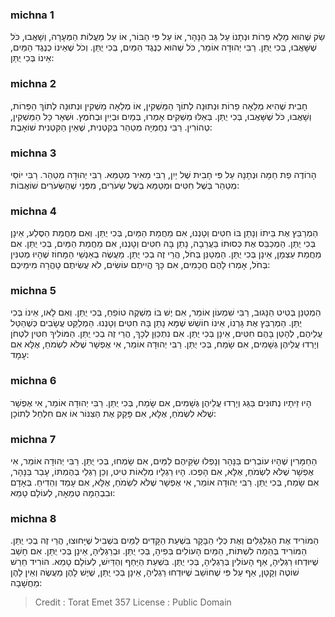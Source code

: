 
### michna 1
שַׂק שֶׁהוּא מָלֵא פֵרוֹת וּנְתָנוֹ עַל גַּב הַנָּהָר, אוֹ עַל פִּי הַבּוֹר, אוֹ עַל מַעֲלוֹת הַמְּעָרָה, וְשָׁאֲבוּ, כֹּל שֶׁשָּׁאֲבוּ, בְּכִי יֻתַּן. רַבִּי יְהוּדָה אוֹמֵר, כֹּל שֶׁהוּא כְנֶגֶד הַמַּיִם, בְּכִי יֻתַּן. וְכֹל שֶׁאֵינוֹ כְנֶגֶד הַמַּיִם, אֵינוֹ בְּכִי יֻתַּן: 

### michna 2
חָבִית שֶׁהִיא מְלֵאָה פֵרוֹת וּנְתוּנָה לְתוֹךְ הַמַּשְׁקִין, אוֹ מְלֵאָה מַשְׁקִין וּנְתוּנָה לְתוֹךְ הַפֵּרוֹת, וְשָׁאֲבוּ, כֹּל שֶׁשָּׁאֲבוּ, בְּכִי יֻתַּן. בְּאֵלּוּ מַשְׁקִים אָמְרוּ, בְּמַיִם וּבְיַיִן וּבְחֹמֶץ. וּשְׁאָר כָּל הַמַּשְׁקִין, טְהוֹרִין. רַבִּי נְחֶמְיָה מְטַהֵר בְּקִטְנִית, שֶׁאֵין הַקִּטְנִית שׁוֹאָבֶת: 

### michna 3
הָרוֹדֶה פַת חַמָּה וּנְתָנָהּ עַל פִּי חָבִית שֶׁל יַיִן, רַבִּי מֵאִיר מְטַמֵּא. רַבִּי יְהוּדָה מְטַהֵר. רַבִּי יוֹסֵי מְטַהֵר בְּשֶׁל חִטִּים וּמְטַמֵּא בְשֶׁל שְׂעֹרִים, מִפְּנֵי שֶׁהַשְּׂעֹרִים שׁוֹאֲבוֹת: 

### michna 4
הַמְרַבֵּץ אֶת בֵּיתוֹ וְנָתַן בּוֹ חִטִּים וְטָנְנוּ, אִם מֵחֲמַת הַמַּיִם, בְּכִי יֻתַּן. וְאִם מֵחֲמַת הַסֶּלַע, אֵינָן בְּכִי יֻתַּן. הַמְכַבֵּס אֶת כְּסוּתוֹ בַּעֲרֵבָה, נָתַן בָּהּ חִטִּים וְטָנְנוּ, אִם מֵחֲמַת הַמַּיִם, בְּכִי יֻתַּן. אִם מֵחֲמַת עַצְמָן, אֵינָן בְּכִי יֻתַּן. הַמְטַנֵּן בְּחֹל, הֲרֵי זֶה בְכִי יֻתַּן. מַעֲשֶׂה בְאַנְשֵׁי הַמָּחוֹז שֶׁהָיוּ מְטִנִּין בְּחֹל, אָמְרוּ לָהֶם חֲכָמִים, אִם כָּךְ הֱיִיתֶם עוֹשִׂים, לֹא עֲשִׂיתֶם טָהֳרָה מִימֵיכֶם: 

### michna 5
הַמְטַנֵּן בְּטִיט הַנָּגוּב, רַבִּי שִׁמְעוֹן אוֹמֵר, אִם יֶשׁ בּוֹ מַשְׁקֶה טוֹפֵחַ, בְּכִי יֻתַּן. וְאִם לָאו, אֵינוֹ בְּכִי יֻתַּן. הַמְרַבֵּץ אֶת גָּרְנוֹ, אֵינוֹ חוֹשֵׁשׁ שֶׁמָּא נָתַן בָּהּ חִטִּים וְטָנְנוּ. הַמְלַקֵּט עֲשָׂבִים כְּשֶׁהַטַּל עֲלֵיהֶם, לְהָטֵן בָּהֶם חִטִּים, אֵינָן בְּכִי יֻתַּן. אִם נִתְכַּוֵּן לְכָךְ, הֲרֵי זֶה בְכִי יֻתַּן. הַמּוֹלִיךְ חִטִּין לִטְחֹן וְיָרְדוּ עֲלֵיהֶן גְּשָׁמִים, אִם שָׂמַח, בְּכִי יֻתַּן. רַבִּי יְהוּדָה אוֹמֵר, אִי אֶפְשָׁר שֶׁלֹּא לִשְׂמֹחַ, אֶלָּא אִם עָמָד: 

### michna 6
הָיוּ זֵיתָיו נְתוּנִים בַּגַּג וְיָרְדוּ עֲלֵיהֶן גְּשָׁמִים, אִם שָׂמַח, בְּכִי יֻתַּן. רַבִּי יְהוּדָה אוֹמֵר, אִי אֶפְשָׁר שֶׁלֹּא לִשְׂמֹחַ, אֶלָּא, אִם פָּקַק אֶת הַצִּנּוֹר אוֹ אִם חִלְחֵל לְתוֹכָן: 

### michna 7
הַחַמָּרִין שֶׁהָיוּ עוֹבְרִים בַּנָּהָר וְנָפְלוּ שַׂקֵּיהֶם לַמַּיִם, אִם שָׂמְחוּ, בְּכִי יֻתַּן. רַבִּי יְהוּדָה אוֹמֵר, אִי אֶפְשָׁר שֶׁלֹּא לִשְׂמֹחַ, אֶלָּא, אִם הָפְכוּ. הָיוּ רַגְלָיו מְלֵאוֹת טִיט, וְכֵן רַגְלֵי בְהֶמְתּוֹ, עָבַר בַּנָּהָר, אִם שָׂמַח, בְּכִי יֻתַּן. רַבִּי יְהוּדָה אוֹמֵר, אִי אֶפְשָׁר שֶׁלֹּא לִשְׂמֹחַ, אֶלָּא, אִם עָמַד וְהֵדִיחַ. בְּאָדָם וּבִבְהֵמָה טְמֵאָה, לְעוֹלָם טָמֵא: 

### michna 8
הַמּוֹרִיד אֶת הַגַּלְגַּלִּים וְאֶת כְּלֵי הַבָּקָר בִּשְׁעַת הַקָּדִים לַמַּיִם בִּשְׁבִיל שֶׁיָּחוּצוּ, הֲרֵי זֶה בְכִי יֻתַּן. הַמּוֹרִיד בְּהֵמָה לִשְׁתּוֹת, הַמַּיִם הָעוֹלִים בְּפִיהָ, בְּכִי יֻתַּן. וּבְרַגְלֶיהָ, אֵינָן בְּכִי יֻתַּן. אִם חָשַׁב שֶׁיּוּדְחוּ רַגְלֶיהָ, אַף הָעוֹלִין בְּרַגְלֶיהָ, בְּכִי יֻתַּן. בִּשְׁעַת הַיַּחַף וְהַדַּיִשׁ, לְעוֹלָם טָמֵא. הוֹרִיד חֵרֵשׁ שׁוֹטֶה וְקָטָן, אַף עַל פִּי שֶׁחוֹשֵׁב שֶׁיּוּדְחוּ רַגְלֶיהָ, אֵינָן בְּכִי יֻתַּן, שֶׁיֶּשׁ לָהֶן מַעֲשֶׂה וְאֵין לָהֶן מַחֲשָׁבָה: 

>Credit : Torat Emet 357
>License : Public Domain 